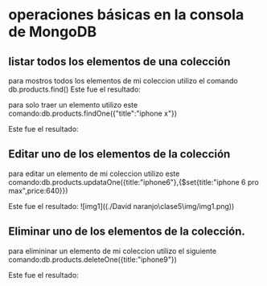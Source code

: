 # operaciones básicas en la consola de MongoDB
## listar todos los elementos de una colección
 para mostros todos los elementos de  mi coleccion  utilizo el comando  db.products.find()
 Este fue el resultado:

para solo traer  un elemento utilizo este comando:db.products.findOne({"title":"iphone x"})

Este fue el resultado:


## Editar uno de los elementos de la colección
para editar un elemento de mi coleccion  utilizo este comando:db.products.updataOne({title:"iphone6"},{$set{title:"iphone 6 pro max",price:640}}) 

Este fue el resultado: ![img1]((./David naranjo\clase5\img/img1.png))
## Eliminar uno de los elementos de la colección.

para elimininar un elemento de mi coleccion utilizo el siguiente comando:db.products.deleteOne({title:"iphone9"})

Este fue el resultado: